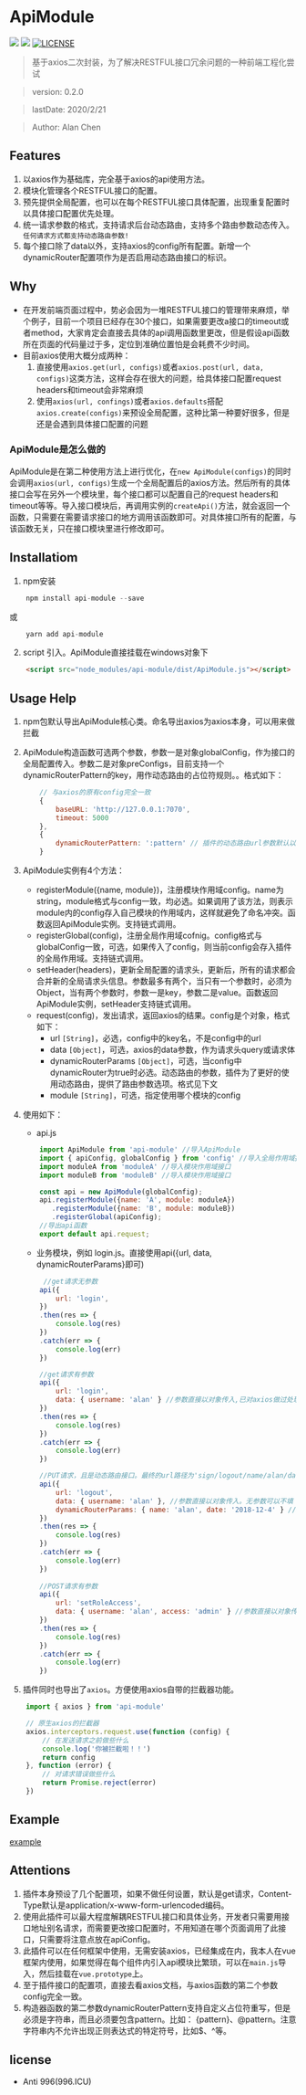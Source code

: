 # ApiModule

![](https://img.shields.io/npm/v/api-module.svg)
![](https://img.shields.io/npm/dt/api-module.svg)
[![LICENSE](https://img.shields.io/badge/license-Anti%20996-blue.svg)](https://github.com/996icu/996.ICU/blob/master/LICENSE)

> 基于axios二次封装，为了解决RESTFUL接口冗余问题的一种前端工程化尝试

> version:  0.2.0

> lastDate: 2020/2/21

> Author:  Alan Chen

## Features
1. 以axios作为基础库，完全基于axios的api使用方法。
2. 模块化管理各个RESTFUL接口的配置。
3. 预先提供全局配置，也可以在每个RESTFUL接口具体配置，出现重复配置时以具体接口配置优先处理。
4. 统一请求参数的格式，支持请求后台动态路由，支持多个路由参数动态传入。`任何请求方式都支持动态路由参数!`
5. 每个接口除了data以外，支持axios的config所有配置。新增一个dynamicRouter配置项作为是否启用动态路由接口的标识。

## Why
* 在开发前端页面过程中，势必会因为一堆RESTFUL接口的管理带来麻烦，举个例子，目前一个项目已经存在30个接口，如果需要更改a接口的timeout或者method，大家肯定会直接去具体的api调用函数里更改，但是假设api函数所在页面的代码量过于多，定位到准确位置怕是会耗费不少时间。
* 目前axios使用大概分成两种：
    1. 直接使用`axios.get(url, configs)`或者`axios.post(url, data, configs)`这类方法，这样会存在很大的问题，给具体接口配置request headers和timeout会非常麻烦
    2. 使用`axios(url, confings)`或者`axios.defaults`搭配`axios.create(configs)`来预设全局配置，这种比第一种要好很多，但是还是会遇到具体接口配置的问题
### ApiModule是怎么做的
ApiModule是在第二种使用方法上进行优化，在`new ApiModule(configs)`的同时会调用`axios(url, configs)`生成一个全局配置后的axios方法。然后所有的具体接口会写在另外一个模块里，每个接口都可以配置自己的request headers和timeout等等。导入接口模块后，再调用实例的`createApi()`方法，就会返回一个函数，只需要在需要请求接口的地方调用该函数即可。对具体接口所有的配置，与该函数无关，只在接口模块里进行修改即可。

## Installatiom
1. npm安装 
```js
    npm install api-module --save
```
或
```js 
    yarn add api-module
```
2. script 引入。ApiModule直接挂载在windows对象下
```html
    <script src="node_modules/api-module/dist/ApiModule.js"></script>
```

## Usage Help
1. npm包默认导出ApiModule核心类。命名导出axios为axios本身，可以用来做拦截
2. ApiModule构造函数可选两个参数，参数一是对象globalConfig，作为接口的全局配置传入。参数二是对象preConfigs，目前支持一个dynamicRouterPattern的key，用作动态路由的占位符规则。。格式如下：
    ```js
        // 与axios的原有config完全一致
        {
            baseURL: 'http://127.0.0.1:7070',
            timeout: 5000
        },
        {
            dynamicRouterPattern: ':pattern' // 插件的动态路由url参数默认以：开头
        }
    ```
3. ApiModule实例有4个方法：
    * registerModule({name, module})，注册模块作用域config。name为string，module格式与config一致，均必选。如果调用了该方法，则表示module内的config存入自己模块的作用域内，这样就避免了命名冲突。函数返回ApiModule实例。支持链式调用。
    * registerGlobal(config)，注册全局作用域cofnig。config格式与globalConfig一致，可选，如果传入了config，则当前config会存入插件的全局作用域。支持链式调用。
    * setHeader(headers)，更新全局配置的请求头，更新后，所有的请求都会合并新的全局请求头信息。参数最多有两个，当只有一个参数时，必须为Object，当有两个参数时，参数一是key，参数二是value。函数返回ApiModule实例，setHeader支持链式调用。
    * request(config)，发出请求，返回axios的结果。config是个对象，格式如下：
        * url `[String]`，必选，config中的key名，不是config中的url
        * data `[Object]`，可选，axios的data参数，作为请求头query或请求体
        * dynamicRouterParams `[Object]`，可选，当config中dynamicRouter为true时必选。动态路由的参数，插件为了更好的使用动态路由，提供了路由参数选项。格式见下文
        * module `[String]`，可选，指定使用哪个模块的config
5. 使用如下：
    * api.js
    ``` javascript
        import ApiModule from 'api-module' //导入ApiModule
        import { apiConfig, globalConfig } from 'config' //导入全局作用域接口
        import moduleA from 'moduleA' //导入模块作用域接口
        import moduleB from 'moduleB' //导入模块作用域接口

        const api = new ApiModule(globalConfig);
        api.registerModule({name: 'A', module: moduleA})
           .registerModule({name: 'B', module: moduleB})
           .registerGlobal(apiConfig);
        //导出api函数
        export default api.request;
    ```
    * 业务模块，例如 login.js。直接使用api({url, data, dynamicRouterParams}即可)
    ``` javascript
         //get请求无参数
        api({
            url: 'login',
        })
        .then(res => {
            console.log(res)
        })
        .catch(err => {
            console.log(err)
        })

        //get请求有参数
        api({
            url: 'login',
            data: { username: 'alan' } //参数直接以对象传入,已对axios做过处理，不需要加入params的key。无参数可以不填
        })
        .then(res => {
            console.log(res)
        })
        .catch(err => {
            console.log(err)
        })

        //PUT请求，且是动态路由接口。最终的url路径为'sign/logout/name/alan/date/2018-12-4',请求体是{username: 'alan'},格式为form表单编码
        api({
            url: 'logout',
            data: { username: 'alan' }, //参数直接以对象传入。无参数可以不填
            dynamicRouterParams: { name: 'alan', date: '2018-12-4' } //路由参数必须是Object类型，不能忽略参数，否则会抛出异常
        })
        .then(res => {
            console.log(res)
        })
        .catch(err => {
            console.log(err)
        })
            
        //POST请求有参数
        api({
            url: 'setRoleAccess',
            data: { username: 'alan', access: 'admin' } //参数直接以对象传入。无参数可以不填
        })
        .then(res => {
            console.log(res)
        })
        .catch(err => {
            console.log(err)
        })
    ```

6. 插件同时也导出了`axios`。方便使用axios自带的拦截器功能。
```javascript
    import { axios } from 'api-module'

    // 原生axios的拦截器
    axios.interceptors.request.use(function (config) {
        // 在发送请求之前做些什么
        console.log('你被拦截啦！！')
        return config
    }, function (error) {
        // 对请求错误做些什么
        return Promise.reject(error)
    })
```

## Example
[example](./example/client.js)


## Attentions

1. 插件本身预设了几个配置项，如果不做任何设置，默认是get请求，Content-Type默认是application/x-www-form-urlencoded编码。
2. 使用此插件可以最大程度解耦RESTFUL接口和具体业务，开发者只需要用接口地址别名请求，而需要更改接口配置时，不用知道在哪个页面调用了此接口，只需要将注意点放在apiConfig。
3. 此插件可以在任何框架中使用，无需安装axios，已经集成在内，我本人在vue框架内使用，如果觉得在每个组件内引入api模块比繁琐，可以在`main.js`导入，然后挂载在`vue.prototype`上。
4. 至于插件接口的配置项，直接去看axios文档，与axios函数的第二个参数config完全一致。
5. 构造器函数的第二参数dynamicRouterPattern支持自定义占位符重写，但是必须是字符串，而且必须要包含pattern。比如： {pattern}、@pattern。注意字符串内不允许出现正则表达式的特定符号，比如$、^等。

## license
* Anti 996(996.ICU)